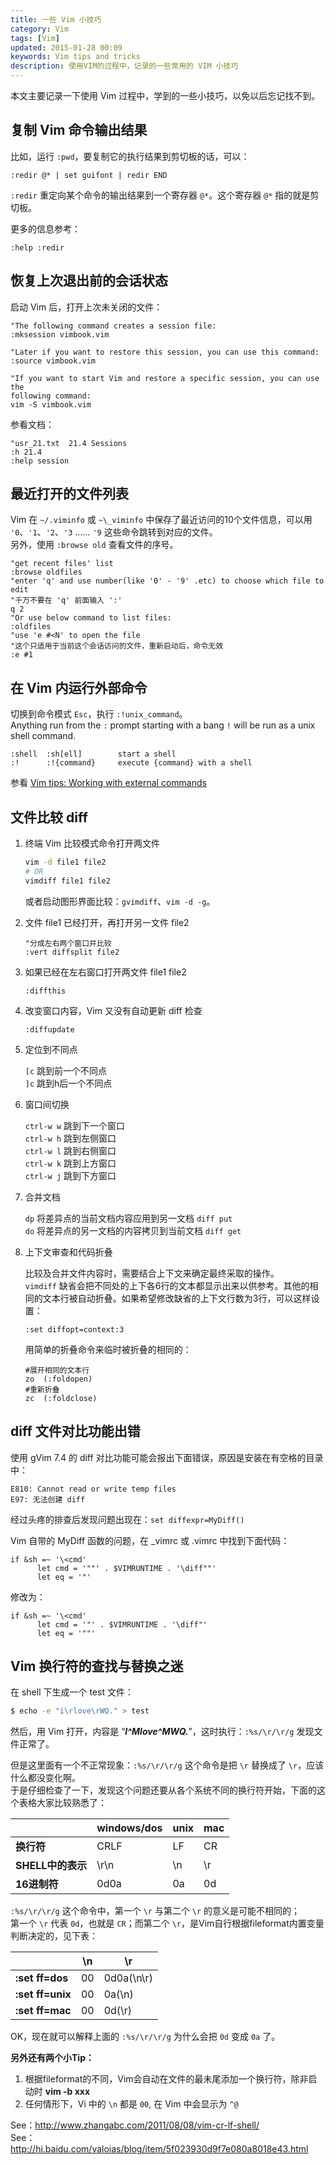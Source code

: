 ```yaml
---
title: 一些 Vim 小技巧
category: Vim
tags: [Vim]
updated: 2015-01-28 00:09
keywords: Vim tips and tricks
description: 使用VIM的过程中，记录的一些常用的 VIM 小技巧
---
```


本文主要记录一下使用 Vim 过程中，学到的一些小技巧，以免以后忘记找不到。


## 复制 Vim 命令输出结果

比如，运行 `:pwd`，要复制它的执行结果到剪切板的话，可以：

```vim
:redir @* | set guifont | redir END
```

`:redir` 重定向某个命令的输出结果到一个寄存器 `@*`。这个寄存器 `@*` 指的就是剪切板。

更多的信息参考：

```vim
:help :redir
```

<!--more-->


## 恢复上次退出前的会话状态

启动 Vim 后，打开上次未关闭的文件：

```vim
"The following command creates a session file:
:mksession vimbook.vim

"Later if you want to restore this session, you can use this command:
:source vimbook.vim

"If you want to start Vim and restore a specific session, you can use the
following command:
vim -S vimbook.vim
```

参看文档：

```vim
"usr_21.txt  21.4 Sessions
:h 21.4
:help session
```



## 最近打开的文件列表

Vim 在 `~/.viminfo` 或 `~\_viminfo` 中保存了最近访问的10个文件信息，可以用 `'0`、`'1`、`'2`、`'3` …… `'9` 这些命令跳转到对应的文件。  
另外，使用 `:browse old` 查看文件的序号。

```vim
"get recent files' list
:browse oldfiles
"enter 'q' and use number(like '0' - '9' .etc) to choose which file to edit
"千万不要在 'q' 前面输入 ':'
q 2
"Or use below command to list files:
:oldfiles
"use 'e #<N' to open the file
"这个只适用于当前这个会话访问的文件，重新启动后，命令无效
:e #1
```



## 在 Vim 内运行外部命令

切换到命令模式 `Esc`，执行 `:!unix_command`。  
Anything run from the `:` prompt starting with a bang `!` will be run as a unix shell command.

```
:shell  :sh[ell]        start a shell
:!      :!{command}     execute {command} with a shell
```

参看 [Vim tips: Working with external commands](http://www.linux.com/learn/tutorials/442419-vim-tips-working-with-external-commands)




## 文件比较 diff

 1. 终端 Vim 比较模式命令打开两文件

    ```sh
    vim -d file1 file2
    # OR
    vimdiff file1 file2
    ```

    或者启动图形界面比较：`gvimdiff`、`vim -d -g`。

 2. 文件 file1 已经打开，再打开另一文件 file2
    
    ```vim
    "分成左右两个窗口并比较
    :vert diffsplit file2
    ```

 3. 如果已经在左右窗口打开两文件 file1 file2

    ```vim
    :diffthis
    ```
    
 4. 改变窗口内容，Vim 又没有自动更新 diff 检查

    ```vim
    :diffupdate
    ```

 5. 定位到不同点
    
    `[c` 跳到前一个不同点  
    `]c` 跳到h后一个不同点

 6. 窗口间切换
    
    `ctrl-w w` 跳到下一个窗口  
    `ctrl-w h` 跳到左侧窗口  
    `ctrl-w l` 跳到右侧窗口  
    `ctrl-w k` 跳到上方窗口  
    `ctrl-w j` 跳到下方窗口  

 7. 合并文档
    
    `dp` 将差异点的当前文档内容应用到另一文档 `diff put`   
    `do` 将差异点的另一文档的内容拷贝到当前文档 `diff get`

 8. 上下文审查和代码折叠
    
    比较及合并文件内容时，需要结合上下文来确定最终采取的操作。  
    `vimdiff` 缺省会把不同处的上下各6行的文本都显示出来以供参考。其他的相同的文本行被自动折叠。如果希望修改缺省的上下文行数为3行，可以这样设置：
    
    ```vim
    :set diffopt=context:3
    ```

    用简单的折叠命令来临时被折叠的相同的：   
    
    ```
    #展开相同的文本行
    zo  (:foldopen)
    #重新折叠
    zc  (:foldclose)
    ```



## diff 文件对比功能出错

使用 gVim 7.4 的 diff 对比功能可能会报出下面错误，原因是安装在有空格的目录中：

```
E810: Cannot read or write temp files
E97: 无法创建 diff
```

经过头疼的排查后发现问题出现在：`set diffexpr=MyDiff()`

Vim 自带的 MyDiff 函数的问题，在 _vimrc 或 .vimrc 中找到下面代码：

```vim
if &sh =~ '\<cmd'
      let cmd = '""' . $VIMRUNTIME . '\diff""'
      let eq = '"'
```

修改为：

```vim
if &sh =~ '\<cmd'
      let cmd = '"' . $VIMRUNTIME . '\diff"'
      let eq = '""'
```




## Vim 换行符的查找与替换之迷

在 shell 下生成一个 test 文件：

```sh
$ echo -e "i\rlove\rWQ." > test
```

然后，用 Vim 打开，内容是 “_**I^Mlove^MWQ.**_”，这时执行：`:%s/\r/\r/g` 发现文件正常了。

但是这里面有一个不正常现象：`:%s/\r/\r/g` 这个命令是把 `\r` 替换成了 `\r`，应该什么都没变化啊。  
于是仔细检查了一下，发现这个问题还要从各个系统不同的换行符开始，下面的这个表格大家比较熟悉了：

|                 | windows/dos | unix | mac |
| --------------- | ----------- | ---- | --- |
| **换行符**      | CRLF     　 | LF   | CR  |
|**SHELL中的表示**| \r\n     　 | \n   | \r  |
| **16进制符**    | 0d0a     　 | 0a   | 0d  |

`:%s/\r/\r/g` 这个命令中，第一个 `\r` 与第二个 `\r` 的意义是可能不相同的；  
第一个 `\r` 代表 `0d`，也就是 `CR`；而第二个 `\r`，是Vim自行根据fileformat内置变量判断决定的，见下表：

|                  | \n  | \r        |
| ---------------- | --- | --------- |
| **:set ff=dos**  | 00  | 0d0a(\n\r)|
| **:set ff=unix** | 00  | 0a(\n)    |
| **:set ff=mac**  | 00  | 0d(\r)    |

OK，现在就可以解释上面的 `:%s/\r/\r/g` 为什么会把 `0d` 变成 `0a` 了。

**另外还有两个小Tip：**

1. 根据fileformat的不同，Vim会自动在文件的最未尾添加一个换行符，除非启动时 **vim -b xxx**
2. 任何情形下，Vi 中的 `\n` 都是 `00`, 在 Vim 中会显示为 `^@`

See：http://www.zhangabc.com/2011/08/08/vim-cr-lf-shell/  
See：http://hi.baidu.com/valoias/blog/item/5f023930d9f7e080a8018e43.html








